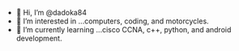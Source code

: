 - 👋 Hi, I’m @dadoka84
- 👀 I’m interested in ...computers, coding, and motorcycles.
- 🌱 I’m currently learning ...cisco CCNA, c++, python, and android development.



